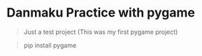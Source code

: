 # Danmaku Practice with pygame

> Just a test project (This was my first pygame project)

> pip install pygame
